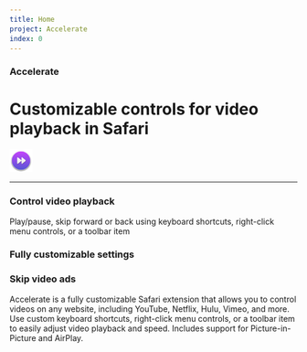 ```yaml
---
title: Home
project: Accelerate
index: 0
---
```


### Accelerate

# Customizable controls for video playback in Safari

<img width="40px" height="40px" src="../../../images/accelerate.png">

<!-- [![download](./images/macappstore_black.svg)](https://itunes.apple.com/us/app/accelerate-for-safari/id1459809092?mt=12) -->

---

### Control video playback

Play/pause, skip forward or back using keyboard shortcuts, right-click menu controls, or a toolbar item

### Fully customizable settings

### Skip video ads

Accelerate is a fully customizable Safari extension that allows you to control videos on any website, including YouTube, Netflix, Hulu, Vimeo, and more. Use custom keyboard shortcuts, right-click menu controls, or a toolbar item to easily adjust video playback and speed. Includes support for Picture-in-Picture and AirPlay.
